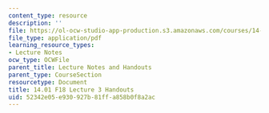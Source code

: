 ```yaml
---
content_type: resource
description: ''
file: https://ol-ocw-studio-app-production.s3.amazonaws.com/courses/14-01-principles-of-microeconomics-fall-2018/52342e05e930927b81ffa858b0f8a2ac_MIT14_01F18_handout3.pdf
file_type: application/pdf
learning_resource_types:
- Lecture Notes
ocw_type: OCWFile
parent_title: Lecture Notes and Handouts
parent_type: CourseSection
resourcetype: Document
title: 14.01 F18 Lecture 3 Handouts
uid: 52342e05-e930-927b-81ff-a858b0f8a2ac
---
```

